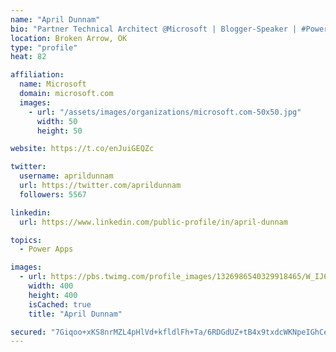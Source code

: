 ```yaml
---
name: "April Dunnam"
bio: "Partner Technical Architect @Microsoft | Blogger-Speaker | #PowerApps, #PowerAutomate, #Office365, #SharePoint | #WIT | #Karaoke Queen"
location: Broken Arrow, OK
type: "profile"
heat: 82

affiliation:
  name: Microsoft
  domain: microsoft.com
  images:
    - url: "/assets/images/organizations/microsoft.com-50x50.jpg"
      width: 50
      height: 50

website: https://t.co/enJuiGEQZc

twitter:
  username: aprildunnam
  url: https://twitter.com/aprildunnam
  followers: 5567

linkedin:
  url: https://www.linkedin.com/public-profile/in/april-dunnam

topics:
  - Power Apps

images:
  - url: https://pbs.twimg.com/profile_images/1326986540329918465/W_IJ6Ih2_400x400.jpg
    width: 400
    height: 400
    isCached: true
    title: "April Dunnam"

secured: "7Giqoo+xKS8nrMZL4pHlVd+kfldlFh+Ta/6RDGdUZ+tB4x9txdcWKNpeIGhCeiiDH2CP/EupTRCmBETbD+6/3v13OrPQtwB1ABpvxjTgPGkdcpphblO/OCEy8Ly9y5A5T7Gg8+una1Sey2Uu5ESLor70l3l6wAqT3KFDWg0tCrpWfp5F3RAYDgjtGs3G+WE7ndDPR7/ot1aLlNRVRfKwPxZDHrJS+9J4INpFUAt1nKUu6XS2XcyGQmAaj2uZCZQGOdzHyJkFOqbobM/VjCYD3H0vmtUoyCaWXFDnpn6RvvBgosgBnAy//LqlVTlhP5UDvjQ0x4/yS8g2sALjXDEZ605HhTMDVSn3xwZ7Mgv0wgiix807vho/qZHwhoRia44jPl0vI2mUsepJCOewhOUrlMhJMBEPQogg/fZSdgJEVu0=;lBvWlKS8lRvafXkkyHd5MQ=="
---
```


